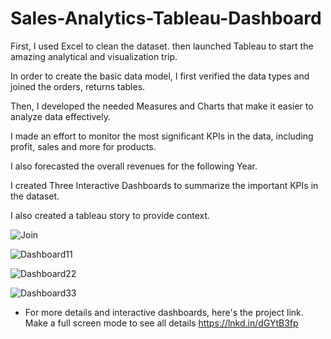 # Sales-Analytics-Tableau-Dashboard
First, I used Excel to clean the dataset.
then launched Tableau to start the amazing analytical and visualization trip.

In order to create the basic data model, I first verified the data types and joined the orders, returns tables.

Then, I developed the needed Measures and Charts that make it easier to analyze data effectively.

I made an effort to monitor the most significant KPIs in the data, including profit, sales and more for products.

I also forecasted the overall revenues for the following Year.

I created Three Interactive Dashboards to summarize the important KPIs in the dataset.

I also created a tableau story to provide context.

![Join](https://github.com/user-attachments/assets/469b40af-918c-4eaf-9261-738e38c51531)

![Dashboard11](https://github.com/user-attachments/assets/a6f12dad-6418-4509-bc34-1c19fffa50c4)

![Dashboard22](https://github.com/user-attachments/assets/2b2dfd6e-9b84-43fc-83bd-96df44554599)

![Dashboard33](https://github.com/user-attachments/assets/2f27158d-2cf9-460a-92dd-014a9498448e)

- For more details and interactive dashboards, here's the project link.
Make a full screen mode to see all details
https://lnkd.in/dGYtB3fp
